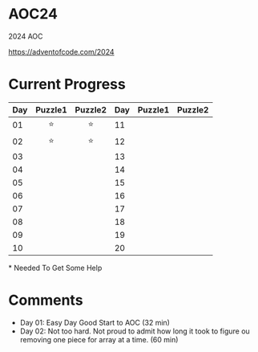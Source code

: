 # AOC24

2024 AOC 

https://adventofcode.com/2024

# Current Progress
| Day        | Puzzle1           | Puzzle2  | Day        | Puzzle1           | Puzzle2  |
| ------------- |:-------------:| :-----:| ------------- |:-------------:| :-----:|
| 01            |      ⭐       |    ⭐  | 11|            |
| 02            |       ⭐     |⭐      |12 | |
| 03            |            |         |13 | |
| 04            |            |         |14 | |
| 05            |            |       |15 | |
| 06            |              |          |16 | |
| 07            |              |          |17 | |
| 08            |              |          |18 | |
| 09            |              |          |19 | |
| 10            |              |          |20 | |

\* Needed To Get Some Help

# Comments
* Day 01: Easy Day Good Start to AOC (32 min)
* Day 02: Not too hard. Not proud to admit how long it took to figure ou removing one piece for array at a time. (60 min)
